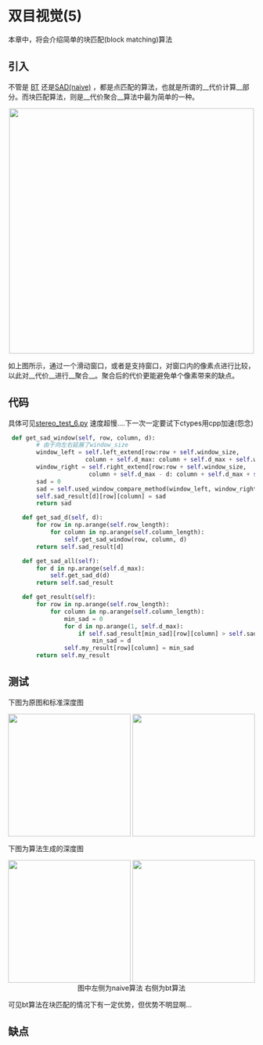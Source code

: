 双目视觉(5)
=========
本章中，将会介绍简单的块匹配(block matching)算法
## 引入
不管是
[BT](https://github.com/lvniqi/machine-learning/blob/master/stero_vision/notes/%E5%8F%8C%E7%9B%AE%E8%A7%86%E8%A7%89_4.md)
还是[SAD(naive)](https://github.com/lvniqi/machine-learning/blob/master/stero_vision/notes/%E5%8F%8C%E7%9B%AE%E8%A7%86%E8%A7%89_3.md)
，都是点匹配的算法，也就是所谓的__代价计算__部分。而块匹配算法，则是__代价聚合__算法中最为简单的一种。

<div  align="center"> 
<img src="https://github.com/lvniqi/machine-learning/blob/master/stero_vision/notes/Stereo%20camera_algorithm3_p1.PNG?raw=true" width= "500" align=center />
</div>

如上图所示，通过一个滑动窗口，或者是支持窗口，对窗口内的像素点进行比较，以此对__代价__进行__聚合__。聚合后的代价更能避免单个像素带来的缺点。

## 代码
具体可见[stereo_test_6.py](https://github.com/lvniqi/machine-learning/blob/master/stero_vision/script/stereo_test_6.py)
速度超慢....下一次一定要试下ctypes用cpp加速(怨念)
```python
 def get_sad_window(self, row, column, d):
        # 由于向左右延展了window_size
        window_left = self.left_extend[row:row + self.window_size,
                      column + self.d_max: column + self.d_max + self.window_size]
        window_right = self.right_extend[row:row + self.window_size,
                       column + self.d_max - d: column + self.d_max + self.window_size - d]
        sad = 0
        sad = self.used_window_compare_method(window_left, window_right)
        self.sad_result[d][row][column] = sad
        return sad

    def get_sad_d(self, d):
        for row in np.arange(self.row_length):
            for column in np.arange(self.column_length):
                self.get_sad_window(row, column, d)
        return self.sad_result[d]

    def get_sad_all(self):
        for d in np.arange(self.d_max):
            self.get_sad_d(d)
        return self.sad_result

    def get_result(self):
        for row in np.arange(self.row_length):
            for column in np.arange(self.column_length):
                min_sad = 0
                for d in np.arange(1, self.d_max):
                    if self.sad_result[min_sad][row][column] > self.sad_result[d][row][column]:
                        min_sad = d
                self.my_result[row][column] = min_sad
        return self.my_result

```
## 测试

下图为原图和标准深度图
<div  align="center"> 

<img src="https://raw.githubusercontent.com/lvniqi/machine-learning/master/stero_vision/data/barn2/im2.png" width= "250" align=center />
<img src="https://raw.githubusercontent.com/lvniqi/machine-learning/master/stero_vision/data/barn2/disp2.png" width= "250" align=center />

</div>

下图为算法生成的深度图

<div  align="center"> 

<img src="https://github.com/lvniqi/machine-learning/blob/master/stero_vision/data/result/window%20method%207.jpg?raw=true" width= "250" align=center />
<img src="https://github.com/lvniqi/machine-learning/blob/master/stero_vision/data/result/window%20method%20BT%20BM.jpg?raw=true" width= "250" align=center />

</div>

<div  align="center">图中左侧为naive算法 右侧为bt算法</div>

可见bt算法在块匹配的情况下有一定优势，但优势不明显啊...

## 缺点
